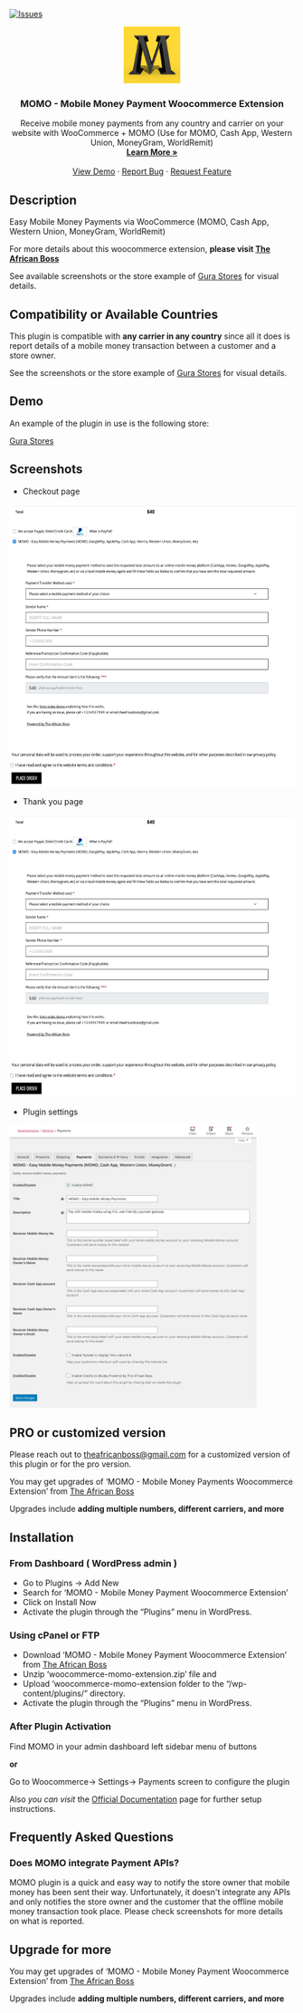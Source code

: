 [![Issues](https://img.shields.io/github/issues/theafricanboss/woocommerce-momo.svg?style=for-the-badge&logo=appveyor)](https://github.com/theafricanboss/woocommerce-momo/issues)

<p align="center">

  <a href="https://theafricanboss.com/momo">
    <img src="assets/icon-256x256.png" alt="MOMO Plugin logo" height="100" width="auto">
  </a>

  <h3 align="center">MOMO - Mobile Money Payment Woocommerce Extension</h3>

  <p align="center">
    Receive mobile money payments from any country and carrier on your website with WooCommerce + MOMO (Use for MOMO, Cash App, Western Union, MoneyGram, WorldRemit)
    <br />
    <a href="https://theafricanboss.com/momo"><strong>Learn More »</strong></a>
    <br />
    <br />
    <a href="https://theafricanboss.com/momo">View Demo</a>
    ·
    <a href="https://github.com/theafricanboss/woocommerce-momo/issues">Report Bug</a>
    ·
    <a href="https://github.com/theafricanboss/woocommerce-momo/issues">Request Feature</a>
  </p>
</p>

## Description

Easy Mobile Money Payments via WooCommerce (MOMO, Cash App, Western Union, MoneyGram, WorldRemit)

For more details about this woocommerce extension, **please visit [The African Boss](https://theafricanboss.com/momo)**

See available screenshots or the store example of [Gura Stores](https://gurastores.com/test/) for visual details.

## Compatibility or Available Countries

This plugin is compatible with **any carrier in any country** since all it does is report details of a mobile money transaction between a customer and a store owner.

See the screenshots or the store example of [Gura Stores](https://gurastores.com/test/) for visual details.

## Demo

An example of the plugin in use is the following store:

[Gura Stores](https://gurastores.com/test/)

## Screenshots

- Checkout page

<img src="assets/screenshot-1.jpg" alt="MOMO Plugin image" height="500" width="auto">

- Thank you page

<img src="assets/screenshot-2.jpg" alt="MOMO Plugin image" height="500" width="auto">

- Plugin settings

<img src="assets/screenshot-3.jpg" alt="MOMO Plugin image" height="500" width="auto">

## PRO or customized version

Please reach out to theafricanboss@gmail.com for a customized version of this plugin or for the pro version.

You may get upgrades of ‘MOMO - Mobile Money Payments Woocommerce Extension’ from [The African Boss](https://theafricanboss.com/momo)

Upgrades include **adding multiple numbers, different carriers, and more**

## Installation

### From Dashboard ( WordPress admin )

- Go to Plugins -> Add New
- Search for ‘MOMO - Mobile Money Payment Woocommerce Extension’
- Click on Install Now
- Activate the plugin through the “Plugins” menu in WordPress.

### Using cPanel or FTP

- Download ‘MOMO - Mobile Money Payment Woocommerce Extension’ from [The African Boss](https://theafricanboss.com/momo)
- Unzip ‘woocommerce-momo-extension.zip’ file and
- Upload ‘woocommerce-momo-extension folder to the “/wp-content/plugins/” directory.
- Activate the plugin through the “Plugins” menu in WordPress.

### After Plugin Activation

Find MOMO in your admin dashboard left sidebar menu of buttons

**or**

Go to Woocommerce-> Settings-> Payments screen to configure the plugin

Also _you can visit_ the [Official Documentation](https://github.com/theafricanboss/woocommerce-momo) page for further setup instructions.

## Frequently Asked Questions

### Does MOMO integrate Payment APIs?

MOMO plugin is a quick and easy way to notify the store owner that mobile money has been sent their way.
Unfortunately, it doesn't integrate any APIs and only notifies the store owner and the customer that the offline mobile money transaction took place.
Please check screenshots for more details on what is reported.

## Upgrade for more

You may get upgrades of ‘MOMO - Mobile Money Payment Woocommerce Extension’ from [The African Boss](https://theafricanboss.com/momo)

Upgrades include **adding multiple numbers, different carriers, and more**
